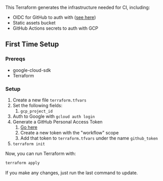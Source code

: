 This Terraform generates the infrastructure needed for CI, including:

- OIDC for GitHub to auth with ([see here](https://github.com/google-github-actions/auth#setup))
- Static assets bucket
- GitHub Actions secrets to auth with GCP

## First Time Setup

### Prereqs

- google-cloud-sdk
- Terraform

### Setup

1. Create a new file `terraform.tfvars`
2. Set the following fields:
   1. `gcp_project_id`
3. Auth to Google with `gcloud auth login`
4. Generate a GitHub Personal Access Token
   1. [Go here](https://github.com/settings/tokens)
   2. Create a new token with the "workflow" scope
   3. Add that token to `terraform.tfvars` under the name `github_token`
5. `terraform init`

Now, you can run Terraform with:

```sh
terraform apply
```

If you make any changes, just run the last command to update.
